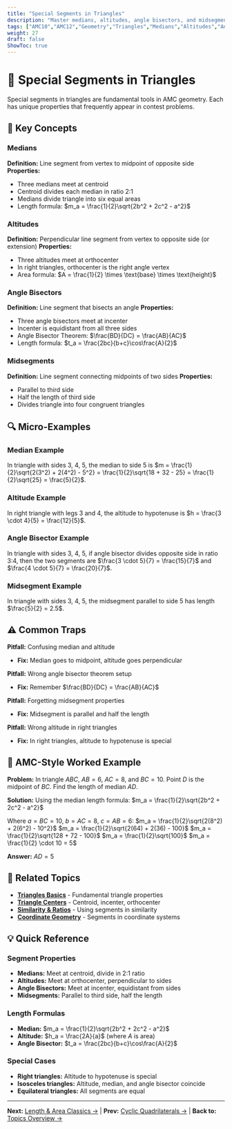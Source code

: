 ```yaml
---
title: "Special Segments in Triangles"
description: "Master medians, altitudes, angle bisectors, and midsegments with their properties and applications in AMC problems."
tags: ["AMC10","AMC12","Geometry","Triangles","Medians","Altitudes","Angle Bisectors","Study Guide"]
weight: 27
draft: false
ShowToc: true
---
```


# 📏 Special Segments in Triangles

Special segments in triangles are fundamental tools in AMC geometry. Each has unique properties that frequently appear in contest problems.

## 🎯 Key Concepts

### Medians
**Definition:** Line segment from vertex to midpoint of opposite side
**Properties:**
- Three medians meet at centroid
- Centroid divides each median in ratio 2:1
- Medians divide triangle into six equal areas
- Length formula: $m_a = \frac{1}{2}\sqrt{2b^2 + 2c^2 - a^2}$

### Altitudes
**Definition:** Perpendicular line segment from vertex to opposite side (or extension)
**Properties:**
- Three altitudes meet at orthocenter
- In right triangles, orthocenter is the right angle vertex
- Area formula: $A = \frac{1}{2} \times \text{base} \times \text{height}$

### Angle Bisectors
**Definition:** Line segment that bisects an angle
**Properties:**
- Three angle bisectors meet at incenter
- Incenter is equidistant from all three sides
- Angle Bisector Theorem: $\frac{BD}{DC} = \frac{AB}{AC}$
- Length formula: $t_a = \frac{2bc}{b+c}\cos\frac{A}{2}$

### Midsegments
**Definition:** Line segment connecting midpoints of two sides
**Properties:**
- Parallel to third side
- Half the length of third side
- Divides triangle into four congruent triangles

## 🔍 Micro-Examples

### Median Example
In triangle with sides 3, 4, 5, the median to side 5 is $m = \frac{1}{2}\sqrt{2(3^2) + 2(4^2) - 5^2} = \frac{1}{2}\sqrt{18 + 32 - 25} = \frac{1}{2}\sqrt{25} = \frac{5}{2}$.

### Altitude Example
In right triangle with legs 3 and 4, the altitude to hypotenuse is $h = \frac{3 \cdot 4}{5} = \frac{12}{5}$.

### Angle Bisector Example
In triangle with sides 3, 4, 5, if angle bisector divides opposite side in ratio 3:4, then the two segments are $\frac{3 \cdot 5}{7} = \frac{15}{7}$ and $\frac{4 \cdot 5}{7} = \frac{20}{7}$.

### Midsegment Example
In triangle with sides 3, 4, 5, the midsegment parallel to side 5 has length $\frac{5}{2} = 2.5$.

## ⚠️ Common Traps

**Pitfall:** Confusing median and altitude
- **Fix:** Median goes to midpoint, altitude goes perpendicular

**Pitfall:** Wrong angle bisector theorem setup
- **Fix:** Remember $\frac{BD}{DC} = \frac{AB}{AC}$

**Pitfall:** Forgetting midsegment properties
- **Fix:** Midsegment is parallel and half the length

**Pitfall:** Wrong altitude in right triangles
- **Fix:** In right triangles, altitude to hypotenuse is special

## 🎯 AMC-Style Worked Example

**Problem:** In triangle $ABC$, $AB = 6$, $AC = 8$, and $BC = 10$. Point $D$ is the midpoint of $BC$. Find the length of median $AD$.

**Solution:**
Using the median length formula:
$m_a = \frac{1}{2}\sqrt{2b^2 + 2c^2 - a^2}$

Where $a = BC = 10$, $b = AC = 8$, $c = AB = 6$:
$m_a = \frac{1}{2}\sqrt{2(8^2) + 2(6^2) - 10^2}$
$m_a = \frac{1}{2}\sqrt{2(64) + 2(36) - 100}$
$m_a = \frac{1}{2}\sqrt{128 + 72 - 100}$
$m_a = \frac{1}{2}\sqrt{100}$
$m_a = \frac{1}{2} \cdot 10 = 5$

**Answer:** $AD = 5$

## 🔗 Related Topics

- [**Triangles Basics**](triangles-basics) - Fundamental triangle properties
- [**Triangle Centers**](triangle-centers) - Centroid, incenter, orthocenter
- [**Similarity & Ratios**](similarity-and-ratios) - Using segments in similarity
- [**Coordinate Geometry**](coordinate-geometry) - Segments in coordinate systems

## 💡 Quick Reference

### Segment Properties
- **Medians:** Meet at centroid, divide in 2:1 ratio
- **Altitudes:** Meet at orthocenter, perpendicular to sides
- **Angle Bisectors:** Meet at incenter, equidistant from sides
- **Midsegments:** Parallel to third side, half the length

### Length Formulas
- **Median:** $m_a = \frac{1}{2}\sqrt{2b^2 + 2c^2 - a^2}$
- **Altitude:** $h_a = \frac{2A}{a}$ (where $A$ is area)
- **Angle Bisector:** $t_a = \frac{2bc}{b+c}\cos\frac{A}{2}$

### Special Cases
- **Right triangles:** Altitude to hypotenuse is special
- **Isosceles triangles:** Altitude, median, and angle bisector coincide
- **Equilateral triangles:** All segments are equal

---

**Next:** [Length & Area Classics →](length-area-classics) | **Prev:** [Cyclic Quadrilaterals →](cyclic-quadrilaterals) | **Back to:** [Topics Overview →](../)
